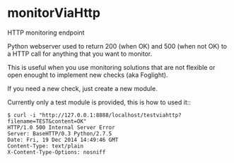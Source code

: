 monitorViaHttp
==============

HTTP monitoring endpoint 

Python webserver used to return 200 (when OK) and 500 (when not OK) to a HTTP call for
anything that you want to monitor.

This is useful when you use monitoring solutions that are not flexible or open enought
to implement new checks (aka Foglight).

If you need a new check, just create a new module. 

Currently only a test module is provided, this is how to used it::

	$ curl -i "http://127.0.0.1:8888/localhost/testviahttp?filename=TEST&content=OK"
	HTTP/1.0 500 Internal Server Error
	Server: BaseHTTP/0.3 Python/2.7.5
	Date: Fri, 19 Dec 2014 14:49:46 GMT
	Content-Type: text/plain
	X-Content-Type-Options: nosniff
	

